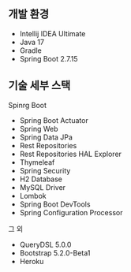 ## 개발 환경
- Intellij IDEA Ultimate
- Java 17
- Gradle
- Spring Boot 2.7.15

## 기술 세부 스택
Spinrg Boot
 - Spring Boot Actuator
 - Spring Web
 - Spring Data JPa
 - Rest Repositories
 - Rest Repositories HAL Explorer
 - Thymeleaf
 - Spring Security
 - H2 Database
 - MySQL Driver
 - Lombok
 - Spring Boot DevTools
 - Spring Configuration Processor

그 외

 - QueryDSL 5.0.0
 - Bootstrap 5.2.0-Beta1
 - Heroku
